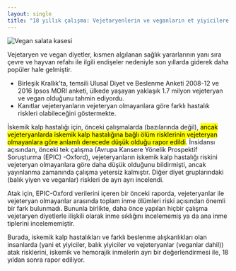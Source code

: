```yaml
---
layout: single
title: "18 yıllık çalışma: Vejetaryenlerin ve veganların et yiyicilere kıyasla kalp atak riskleri %20 daha fazla"
---
```

![Vegan salata kasesi](https://makale.ekofi.science/assets/images/vegan_diet.jpg)

Vejetaryen ve vegan diyetler, kısmen algılanan sağlık yararlarının yanı sıra çevre ve hayvan refahı ile ilgili endişeler nedeniyle son yıllarda giderek daha popüler hale gelmiştir.
- Birleşik Krallık'ta, temsili Ulusal Diyet ve Beslenme Anketi 2008-12 ve 2016 Ipsos MORI anketi, ülkede yaşayan yaklaşık 1.7 milyon vejeteryan ve vegan olduğunu tahmin ediyordu. 
- Kanıtlar vejeteryanların vejeteryan olmayanlara göre farklı hastalık riskleri olabileceğini göstermekte.

İskemik kalp hastalığı için, önceki çalışmalarda (bazılarında değil), <mark>ancak <bold>vejeteryanlarda</bold> iskemik kalp hastalığına bağlı ölüm risklerinin vejeteryan olmayanlara göre anlamlı derecede düşük olduğu rapor edildi</mark>. İnsidansı açısından, önceki tek çalışma (Avrupa Kansere Yönelik Prospektif Soruşturma (EPIC) -Oxford), vejeteryanların iskemik kalp hastalığı riskini vejeteryan olmayanlara göre daha düşük olduğunu bildirmişti, ancak yayınlanma zamanında çalışma yetersiz kalmıştır. Diğer diyet gruplarındaki (balık yiyen ve veganlar) riskleri de ayrı ayrı incelendi.

Atak için, EPIC-Oxford verilerini içeren bir önceki raporda, vejeteryanlar ile vejeteryan olmayanlar arasında toplam inme ölümleri riski açısından önemli bir fark bulunmadı. Bununla birlikte, daha önce yapılan hiçbir çalışma vejetaryen diyetlerle ilişkili olarak inme sıklığını incelememiş ya da ana inme tiplerini incelememiştir.

Burada, iskemik kalp hastalıkları ve farklı beslenme alışkanlıkları olan insanlarda (yani et yiyiciler, balık yiyiciler ve vejeteryanlar (veganlar dahil)) atak risklerini, iskemik ve hemorajik inmelerin ayrı bir değerlendirmesi ile, 18 yıldan sonra rapor ediliyor.
